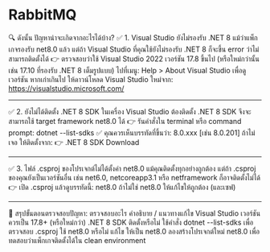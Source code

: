 # RabbitMQ
🔍 ดังนั้น ปัญหาน่าจะเกิดจากอะไรได้บ้าง?
✅ 1. Visual Studio ยังไม่รองรับ .NET 8
แม้ว่าแพ็กเกจรองรับ net8.0 แล้ว แต่ถ้า Visual Studio ที่คุณใช้ยังไม่รองรับ .NET 8 ก็จะขึ้น error ว่าไม่สามารถติดตั้งได้
👉 ตรวจสอบว่าใช้ Visual Studio 2022 เวอร์ชัน 17.8 ขึ้นไป
(หรือใหม่กว่านั้น เช่น 17.10 ที่รองรับ .NET 8 เต็มรูปแบบ)
ไปที่เมนู: Help > About Visual Studio เพื่อดูเวอร์ชัน
หากเก่าเกินไป ให้ดาวน์โหลด Visual Studio ใหม่จาก:
https://visualstudio.microsoft.com/
________________________________________
✅ 2. ยังไม่ได้ติดตั้ง .NET 8 SDK ในเครื่อง
Visual Studio ต้องติดตั้ง .NET 8 SDK จึงจะสามารถใช้ target framework net8.0 ได้
👉 รันคำสั่งใน terminal หรือ command prompt:
dotnet --list-sdks
✅ คุณควรเห็นบรรทัดที่ขึ้นว่า:
8.0.xxx  [เช่น 8.0.201]
ถ้าไม่เจอ ให้ติดตั้งจาก:
👉 .NET 8 SDK Download
________________________________________
✅ 3. ไฟล์ .csproj ของโปรเจกต์ไม่ได้ตั้งค่า net8.0
แม้คุณติดตั้งทุกอย่างถูกต้อง แต่ถ้า .csproj ของคุณยังเป็นเวอร์ชันอื่น เช่น net6.0, netcoreapp3.1 หรือ netframework ก็อาจติดตั้งไม่ได้
👉 เปิด .csproj แล้วดูบรรทัดนี้:
<TargetFramework>net8.0</TargetFramework>
ถ้าไม่ใช่ net8.0 ให้แก้ไขให้ถูกต้อง (และเซฟ)
________________________________________
🔁 สรุปขั้นตอนตรวจสอบปัญหา:
ตรวจสอบอะไร	คำอธิบาย / แนวทางแก้ไข
Visual Studio เวอร์ชัน	ควรเป็น 17.8+ (หรือใหม่กว่า)
.NET 8 SDK ติดตั้งหรือไม่	ใช้คำสั่ง dotnet --list-sdks เพื่อตรวจสอบ
.csproj ใช้ net8.0 หรือไม่	แก้ไข <TargetFramework> ให้เป็น net8.0
ลองสร้างโปรเจกต์ใหม่ net8.0	เพื่อทดสอบว่าแพ็กเกจติดตั้งได้ใน clean environment


